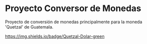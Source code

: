 <h1> Proyecto Conversor de Monedas </h1>

<body> Proyecto de conversión de monedas principalmente para la moneda 'Quetzal' de Guatemala. </body>

https://img.shields.io/badge/Quetzal-Dolar-green
